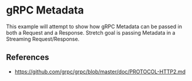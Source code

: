 gRPC Metadata
=============

This example will attempt to show how gRPC Metadata can be passed in
both a Request and a Response.  Stretch goal is passing Metadata in a
Streaming Request/Response.

## References

* https://github.com/grpc/grpc/blob/master/doc/PROTOCOL-HTTP2.md
